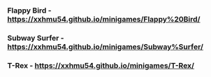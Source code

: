 ### Flappy Bird - https://xxhmu54.github.io/minigames/Flappy%20Bird/
### Subway Surfer - https://xxhmu54.github.io/minigames/Subway%Surfer/
### T-Rex - https://xxhmu54.github.io/minigames/T-Rex/
